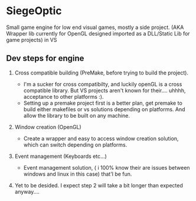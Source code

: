 # SiegeOptic
Small game engine for low end visual games, mostly a side project. (AKA Wrapper lib currently for OpenGL designed imported as a DLL/Static Lib for game projects) in VS

## Dev steps for engine

1. Cross compatible building (PreMake, before trying to build the project).
	- I'm a sucker for cross compatibilty, and luckily openGL is a cross compatible library. But VS projects aren't known for their.... uhhhh, acceptance to other platforms :).
	- Setting up a premake project first is a better plan, get premake to build either makefiles or vs solutions depending on platforms. And allow the library to be built on any machine.

2. Window creation (OpenGL)
	- Create a wrapper and easy to access window creation solution, which can switch depending on platforms.

3. Event management (Keyboards etc...)
	- Event management solution, ( i 100% know their are issues between windows and linux in this case) that'l be fun.

4. Yet to be desided. I expect step 2 will take a bit longer than expected anyway....